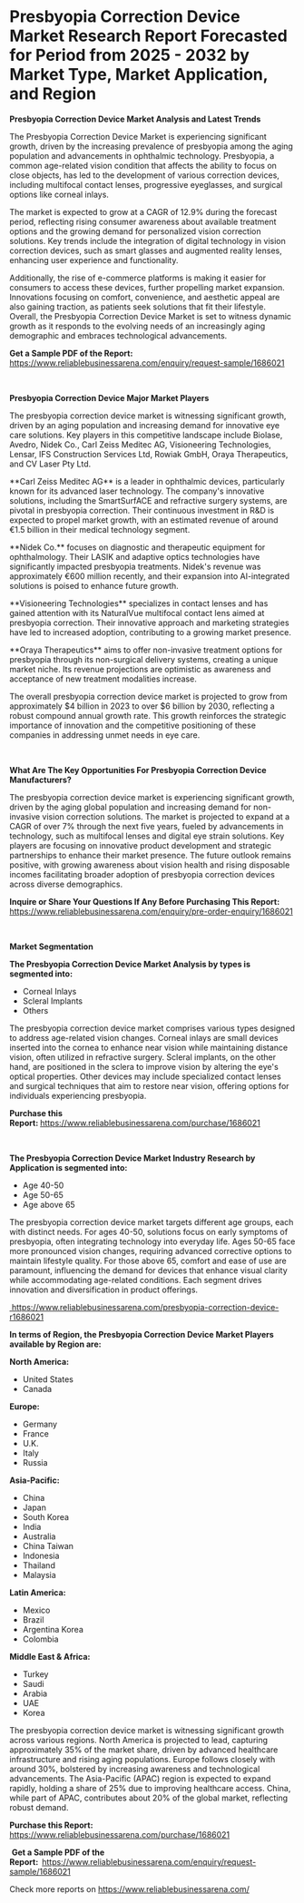 <p><h1>Presbyopia Correction Device Market Research Report Forecasted for Period from 2025 -  2032 by Market Type, Market Application, and Region</h1></p><p><strong>Presbyopia Correction Device Market Analysis and Latest Trends</strong></p>
<p><p>The Presbyopia Correction Device Market is experiencing significant growth, driven by the increasing prevalence of presbyopia among the aging population and advancements in ophthalmic technology. Presbyopia, a common age-related vision condition that affects the ability to focus on close objects, has led to the development of various correction devices, including multifocal contact lenses, progressive eyeglasses, and surgical options like corneal inlays.</p><p>The market is expected to grow at a CAGR of 12.9% during the forecast period, reflecting rising consumer awareness about available treatment options and the growing demand for personalized vision correction solutions. Key trends include the integration of digital technology in vision correction devices, such as smart glasses and augmented reality lenses, enhancing user experience and functionality.</p><p>Additionally, the rise of e-commerce platforms is making it easier for consumers to access these devices, further propelling market expansion. Innovations focusing on comfort, convenience, and aesthetic appeal are also gaining traction, as patients seek solutions that fit their lifestyle. Overall, the Presbyopia Correction Device Market is set to witness dynamic growth as it responds to the evolving needs of an increasingly aging demographic and embraces technological advancements.</p></p>
<p><strong>Get a Sample PDF of the Report:&nbsp;</strong> <a href="https://www.reliablebusinessarena.com/enquiry/request-sample/1686021?utm_campaign=3289&utm_medium=2&utm_source=Github&utm_content=ia&utm_term=24032025&utm_id=presbyopia-correction-device">https://www.reliablebusinessarena.com/enquiry/request-sample/1686021</a></p>
<p>&nbsp;</p>
<p><strong>Presbyopia Correction Device Major Market Players</strong></p>
<p><p>The presbyopia correction device market is witnessing significant growth, driven by an aging population and increasing demand for innovative eye care solutions. Key players in this competitive landscape include Biolase, Avedro, Nidek Co., Carl Zeiss Meditec AG, Visioneering Technologies, Lensar, IFS Construction Services Ltd, Rowiak GmbH, Oraya Therapeutics, and CV Laser Pty Ltd.</p><p>**Carl Zeiss Meditec AG** is a leader in ophthalmic devices, particularly known for its advanced laser technology. The company's innovative solutions, including the SmartSurfACE and refractive surgery systems, are pivotal in presbyopia correction. Their continuous investment in R&D is expected to propel market growth, with an estimated revenue of around €1.5 billion in their medical technology segment.</p><p>**Nidek Co.** focuses on diagnostic and therapeutic equipment for ophthalmology. Their LASIK and adaptive optics technologies have significantly impacted presbyopia treatments. Nidek's revenue was approximately €600 million recently, and their expansion into AI-integrated solutions is poised to enhance future growth.</p><p>**Visioneering Technologies** specializes in contact lenses and has gained attention with its NaturalVue multifocal contact lens aimed at presbyopia correction. Their innovative approach and marketing strategies have led to increased adoption, contributing to a growing market presence.</p><p>**Oraya Therapeutics** aims to offer non-invasive treatment options for presbyopia through its non-surgical delivery systems, creating a unique market niche. Its revenue projections are optimistic as awareness and acceptance of new treatment modalities increase.</p><p>The overall presbyopia correction device market is projected to grow from approximately $4 billion in 2023 to over $6 billion by 2030, reflecting a robust compound annual growth rate. This growth reinforces the strategic importance of innovation and the competitive positioning of these companies in addressing unmet needs in eye care.</p></p>
<p>&nbsp;</p>
<p><strong>What Are The Key Opportunities For Presbyopia Correction Device Manufacturers?</strong></p>
<p><p>The presbyopia correction device market is experiencing significant growth, driven by the aging global population and increasing demand for non-invasive vision correction solutions. The market is projected to expand at a CAGR of over 7% through the next five years, fueled by advancements in technology, such as multifocal lenses and digital eye strain solutions. Key players are focusing on innovative product development and strategic partnerships to enhance their market presence. The future outlook remains positive, with growing awareness about vision health and rising disposable incomes facilitating broader adoption of presbyopia correction devices across diverse demographics.</p></p>
<p><strong>Inquire or Share Your Questions If Any Before Purchasing This Report:</strong> <a href="https://www.reliablebusinessarena.com/enquiry/pre-order-enquiry/1686021?utm_campaign=3289&utm_medium=2&utm_source=Github&utm_content=ia&utm_term=24032025&utm_id=presbyopia-correction-device">https://www.reliablebusinessarena.com/enquiry/pre-order-enquiry/1686021</a></p>
<p>&nbsp;</p>
<p><strong>Market Segmentation</strong></p>
<p><strong>The Presbyopia Correction Device Market Analysis by types is segmented into:</strong></p>
<p><ul><li>Corneal Inlays</li><li>Scleral Implants</li><li>Others</li></ul></p>
<p><p>The presbyopia correction device market comprises various types designed to address age-related vision changes. Corneal inlays are small devices inserted into the cornea to enhance near vision while maintaining distance vision, often utilized in refractive surgery. Scleral implants, on the other hand, are positioned in the sclera to improve vision by altering the eye's optical properties. Other devices may include specialized contact lenses and surgical techniques that aim to restore near vision, offering options for individuals experiencing presbyopia.</p></p>
<p><strong>Purchase this Report:&nbsp;</strong><a href="https://www.reliablebusinessarena.com/purchase/1686021?utm_campaign=3289&utm_medium=2&utm_source=Github&utm_content=ia&utm_term=24032025&utm_id=presbyopia-correction-device">https://www.reliablebusinessarena.com/purchase/1686021</a></p>
<p>&nbsp;</p>
<p><strong>The Presbyopia Correction Device Market Industry Research by Application is segmented into:</strong></p>
<p><ul><li>Age 40-50</li><li>Age 50-65</li><li>Age above 65</li></ul></p>
<p><p>The presbyopia correction device market targets different age groups, each with distinct needs. For ages 40-50, solutions focus on early symptoms of presbyopia, often integrating technology into everyday life. Ages 50-65 face more pronounced vision changes, requiring advanced corrective options to maintain lifestyle quality. For those above 65, comfort and ease of use are paramount, influencing the demand for devices that enhance visual clarity while accommodating age-related conditions. Each segment drives innovation and diversification in product offerings.</p></p>
<p><a href="https://www.reliablebusinessarena.com/presbyopia-correction-device-r1686021?utm_campaign=3289&utm_medium=2&utm_source=Github&utm_content=ia&utm_term=24032025&utm_id=presbyopia-correction-device">&nbsp;https://www.reliablebusinessarena.com/presbyopia-correction-device-r1686021</a></p>
<p><strong>In terms of Region, the Presbyopia Correction Device Market Players available by Region are:</strong></p>
<p>
    <p> <strong> North America: </strong>
        <ul>
            <li>United States</li>
            <li>Canada</li>
        </ul>
        </p> 
    <p> <strong> Europe: </strong>
        <ul>
            <li>Germany</li>
            <li>France</li>
            <li>U.K.</li>
            <li>Italy</li>
            <li>Russia</li>
        </ul>
        </p> 
    <p> <strong> Asia-Pacific: </strong>
        <ul>
            <li>China</li>
            <li>Japan</li>
            <li>South Korea</li>
            <li>India</li>
            <li>Australia</li>
            <li>China Taiwan</li>
            <li>Indonesia</li>
            <li>Thailand</li>
            <li>Malaysia</li>
        </ul>
        </p> 
    <p> <strong> Latin America: </strong>
        <ul>
            <li>Mexico</li>
            <li>Brazil</li>
            <li>Argentina Korea</li>
            <li>Colombia</li>
        </ul>
        </p> 
    <p> <strong> Middle East & Africa: </strong>
        <ul>
            <li>Turkey</li>
            <li>Saudi</li>
            <li>Arabia</li>
            <li>UAE</li>
            <li>Korea</li>
        </ul>
    </p>
    </p>
<p><p>The presbyopia correction device market is witnessing significant growth across various regions. North America is projected to lead, capturing approximately 35% of the market share, driven by advanced healthcare infrastructure and rising aging populations. Europe follows closely with around 30%, bolstered by increasing awareness and technological advancements. The Asia-Pacific (APAC) region is expected to expand rapidly, holding a share of 25% due to improving healthcare access. China, while part of APAC, contributes about 20% of the global market, reflecting robust demand.</p></p>
<p><strong>Purchase this Report: </strong><a href="https://www.reliablebusinessarena.com/purchase/1686021?utm_campaign=3289&utm_medium=2&utm_source=Github&utm_content=ia&utm_term=24032025&utm_id=presbyopia-correction-device">https://www.reliablebusinessarena.com/purchase/1686021</a></p>
<p>&nbsp;<strong>Get a Sample PDF of the Report:&nbsp;&nbsp;</strong><a href="https://www.reliablebusinessarena.com/enquiry/request-sample/1686021?utm_campaign=3289&utm_medium=2&utm_source=Github&utm_content=ia&utm_term=24032025&utm_id=presbyopia-correction-device">https://www.reliablebusinessarena.com/enquiry/request-sample/1686021</a></p>
<p><strong></strong></p>
<p>Check more reports on <a href="https://www.reliablebusinessarena.com/?utm_campaign=3289&utm_medium=2&utm_source=Github&utm_content=ia&utm_term=24032025&utm_id=presbyopia-correction-device">https://www.reliablebusinessarena.com/</a></p>